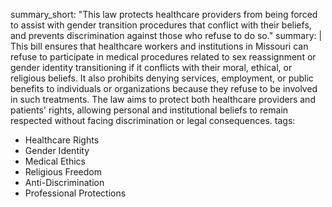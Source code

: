summary_short: "This law protects healthcare providers from being forced to assist with gender transition procedures that conflict with their beliefs, and prevents discrimination against those who refuse to do so."
summary: |
  This bill ensures that healthcare workers and institutions in Missouri can refuse to participate in medical procedures related to sex reassignment or gender identity transitioning if it conflicts with their moral, ethical, or religious beliefs. It also prohibits denying services, employment, or public benefits to individuals or organizations because they refuse to be involved in such treatments. The law aims to protect both healthcare providers and patients' rights, allowing personal and institutional beliefs to remain respected without facing discrimination or legal consequences.
tags:
  - Healthcare Rights
  - Gender Identity
  - Medical Ethics
  - Religious Freedom
  - Anti-Discrimination
  - Professional Protections
